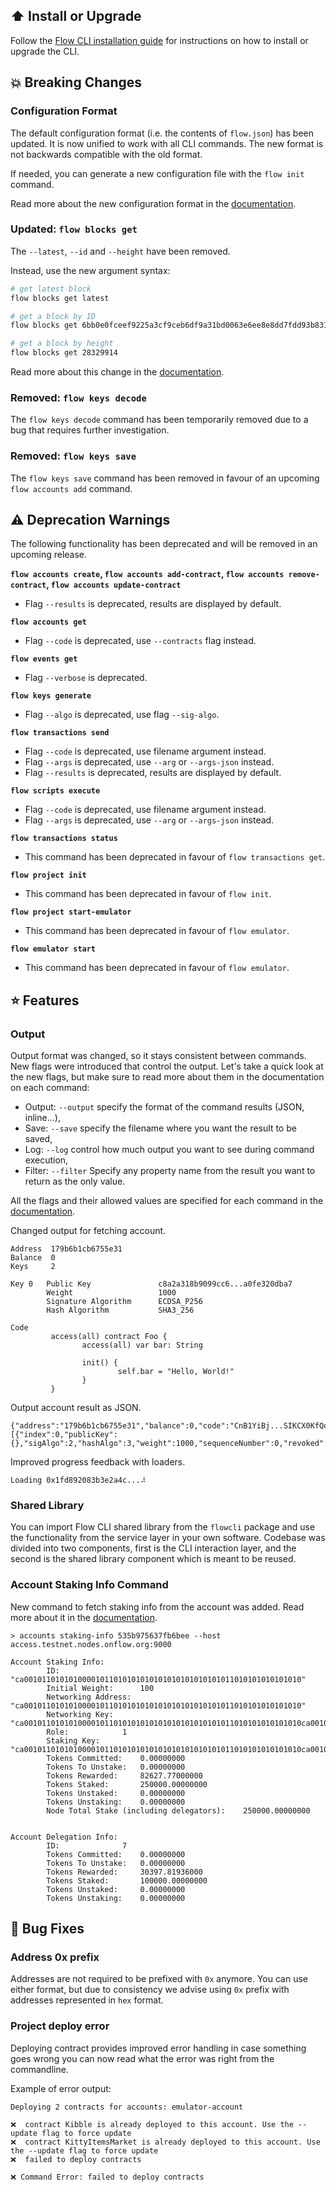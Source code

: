 ## ⬆️ Install or Upgrade

Follow the [Flow CLI installation guide](../install.md) for instructions on how to install or upgrade the CLI.

## 💥 Breaking Changes

### Configuration Format

The default configuration format (i.e. the contents of `flow.json`) has been updated.
It is now unified to work with all CLI commands. 
The new format is not backwards compatible with the old format.

If needed, you can generate a new configuration file with the `flow init` command.

Read more about the new configuration format in the [documentation](../flow.json/configuration.md).

### Updated: `flow blocks get`

The `--latest`, `--id` and `--height` have been removed.

Instead, use the new argument syntax:

```sh
# get latest block
flow blocks get latest

# get a block by ID
flow blocks get 6bb0e0fceef9225a3cf9ceb6df9a31bd0063e6ee8e8dd7fdd93b831783243cd3

# get a block by height
flow blocks get 28329914
```

Read more about this change in the [documentation](../get-flow-data/get-blocks.md).

### Removed: `flow keys decode`

The `flow keys decode` command has been temporarily removed due to a bug that requires further investigation.

### Removed: `flow keys save`

The `flow keys save` command has been removed in favour of an upcoming `flow accounts add` command. 

## ⚠️ Deprecation Warnings

The following functionality has been deprecated and will be removed in an upcoming release.

**`flow accounts create`, `flow accounts add-contract`, `flow accounts remove-contract`, `flow accounts update-contract`**

- Flag `--results` is deprecated, results are displayed by default.

**`flow accounts get`**

- Flag `--code` is deprecated, use `--contracts` flag instead.

**`flow events get`**

- Flag `--verbose` is deprecated.

**`flow keys generate`**

- Flag `--algo` is deprecated, use flag `--sig-algo`.

**`flow transactions send`**

- Flag `--code` is deprecated, use filename argument instead.
- Flag `--args` is deprecated, use `--arg` or `--args-json` instead.
- Flag `--results` is deprecated, results are displayed by default.

**`flow scripts execute`**

- Flag `--code` is deprecated, use filename argument instead.
- Flag `--args` is deprecated, use `--arg` or `--args-json` instead.

**`flow transactions status`**

- This command has been deprecated in favour of `flow transactions get`.

**`flow project init`**

- This command has been deprecated in favour of `flow init`.

**`flow project start-emulator`**

- This command has been deprecated in favour of `flow emulator`.

**`flow emulator start`**

- This command has been deprecated in favour of `flow emulator`.

## ⭐ Features

### Output

Output format was changed, so it stays consistent between commands. New flags were introduced 
that control the output. Let's take a quick look at the new flags, but make sure to read 
more about them in the documentation on each command:

- Output: `--output` specify the format of the command results (JSON, inline...),
- Save: `--save` specify the filename where you want the result to be saved,
- Log: `--log` control how much output you want to see during command execution,
- Filter: `--filter` Specify any property name from the result you want to return as the only value.

All the flags and their allowed values are specified 
for each command in the [documentation](../index.md).

Changed output for fetching account.
```
Address  179b6b1cb6755e31
Balance  0
Keys     2

Key 0   Public Key               c8a2a318b9099cc6...a0fe320dba7
        Weight                   1000
        Signature Algorithm      ECDSA_P256
        Hash Algorithm           SHA3_256

Code             
         access(all) contract Foo {
                access(all) var bar: String
         
                init() {
                        self.bar = "Hello, World!"
                }
         }
```

Output account result as JSON.

```
{"address":"179b6b1cb6755e31","balance":0,"code":"CnB1YiBj...SIKCX0KfQo=","keys":[{"index":0,"publicKey":{},"sigAlgo":2,"hashAlgo":3,"weight":1000,"sequenceNumber":0,"revoked":false}],"Contracts":null}
```

Improved progress feedback with loaders.
```
Loading 0x1fd892083b3e2a4c...⠼
```

### Shared Library

You can import Flow CLI shared library from the `flowcli` package and use the functionality 
from the service layer in your own software. Codebase was divided into two components, first 
is the CLI interaction layer, and the second is the shared library component which is meant 
to be reused.

### Account Staking Info Command

New command to fetch staking info from the account was added. Read more about it in the
[documentation](../accounts/account-staking-info.md).

```shell
> accounts staking-info 535b975637fb6bee --host access.testnet.nodes.onflow.org:9000

Account Staking Info:
        ID: 			 "ca00101101010100001011010101010101010101010101011010101010101010"
        Initial Weight: 	 100
        Networking Address: 	 "ca00101101010100001011010101010101010101010101011010101010101010"
        Networking Key: 	 "ca00101101010100001011010101010101010101010101011010101010101010ca00101101010100001011010101010101010101010101011010101010101010"
        Role: 			 1
        Staking Key: 		 "ca00101101010100001011010101010101010101010101011010101010101010ca00101101010100001011010101010101010101010101011010101010101010ca00101101010100001011010101010101010101010101011010101010101010"
        Tokens Committed: 	 0.00000000
        Tokens To Unstake: 	 0.00000000
        Tokens Rewarded: 	 82627.77000000
        Tokens Staked: 		 250000.00000000
        Tokens Unstaked: 	 0.00000000
        Tokens Unstaking: 	 0.00000000
        Node Total Stake (including delegators):    250000.00000000


Account Delegation Info:
        ID: 			 7
        Tokens Committed: 	 0.00000000
        Tokens To Unstake: 	 0.00000000
        Tokens Rewarded: 	 30397.81936000
        Tokens Staked: 		 100000.00000000
        Tokens Unstaked: 	 0.00000000
        Tokens Unstaking: 	 0.00000000

```

## 🐞 Bug Fixes

### Address 0x prefix

Addresses are not required to be prefixed with `0x` anymore. You can use either format, but 
due to consistency we advise using `0x` prefix with addresses represented in `hex` format.

### Project deploy error

Deploying contract provides improved error handling in case something goes wrong you 
can now read what the error was right from the commandline. 

Example of error output:
```
Deploying 2 contracts for accounts: emulator-account

❌  contract Kibble is already deployed to this account. Use the --update flag to force update
❌  contract KittyItemsMarket is already deployed to this account. Use the --update flag to force update
❌  failed to deploy contracts

❌ Command Error: failed to deploy contracts
```
